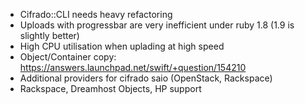 * Cifrado::CLI needs heavy refactoring
* Uploads with progressbar are very inefficient under ruby 1.8 
  (1.9 is slightly better)
* High CPU utilisation when uplading at high speed
* Object/Container copy: https://answers.launchpad.net/swift/+question/154210
* Additional providers for cifrado saio (OpenStack, Rackspace)
* Rackspace, Dreamhost Objects, HP support

